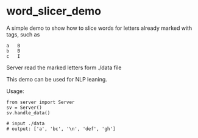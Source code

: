 word_slicer_demo
================

A simple demo to show how to slice words for letters already marked with tags, such as

    a   B
    b   B
    c   I

Server read the marked letters form ./data file

This demo can be used for NLP leaning.

Usage:

    from server import Server
    sv = Server()
    sv.handle_data()

    # input ./data
    # output: ['a', 'bc', '\n', 'def', 'gh']
